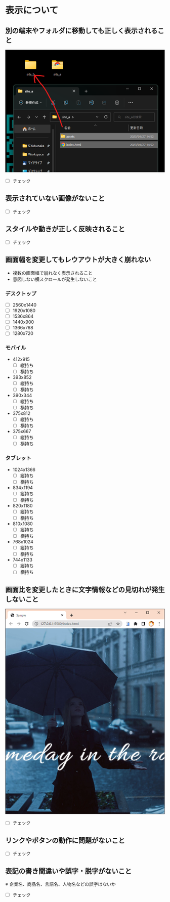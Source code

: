 # 表示について

## 別の端末やフォルダに移動しても正しく表示されること  

![""](../assets/images/view__path_check.png)

- [ ] チェック

## 表示されていない画像がないこと

- [ ] チェック

## スタイルや動きが正しく反映されること

- [ ] チェック

## 画面幅を変更してもレウアウトが大きく崩れない

- 複数の画面幅で崩れなく表示されること
- 意図しない横スクロールが発生しないこと

### デスクトップ

- [ ] 2560x1440
- [ ] 1920x1080
- [ ] 1536x864
- [ ] 1440x900
- [ ] 1366x768
- [ ] 1280x720

### モバイル

- 412x915
  - [ ] 縦持ち
  - [ ] 横持ち
- 393x852
  - [ ] 縦持ち
  - [ ] 横持ち
- 390x344
  - [ ] 縦持ち
  - [ ] 横持ち
- 375x812
  - [ ] 縦持ち
  - [ ] 横持ち
- 375x667
  - [ ] 縦持ち
  - [ ] 横持ち

### タブレット

- 1024x1366
  - [ ] 縦持ち
  - [ ] 横持ち
- 834x1194
  - [ ] 縦持ち
  - [ ] 横持ち
- 820x1180
  - [ ] 縦持ち
  - [ ] 横持ち
- 810x1080
  - [ ] 縦持ち
  - [ ] 横持ち
- 768x1024
  - [ ] 縦持ち
  - [ ] 横持ち
- 744x1133
  - [ ] 縦持ち
  - [ ] 横持ち

## 画面比を変更したときに文字情報などの見切れが発生しないこと  

![""](../assets/images/view__cutout_check.png)

- [ ] チェック

## リンクやボタンの動作に問題がないこと

- [ ] チェック

## 表記の書き間違いや誤字・脱字がないこと

※ 企業名、商品名、言語名、人物名などの誤字はないか

- [ ] チェック
